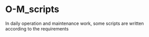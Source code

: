 # O-M_scripts

In daily operation and maintenance work, some scripts are written according to the requirements
